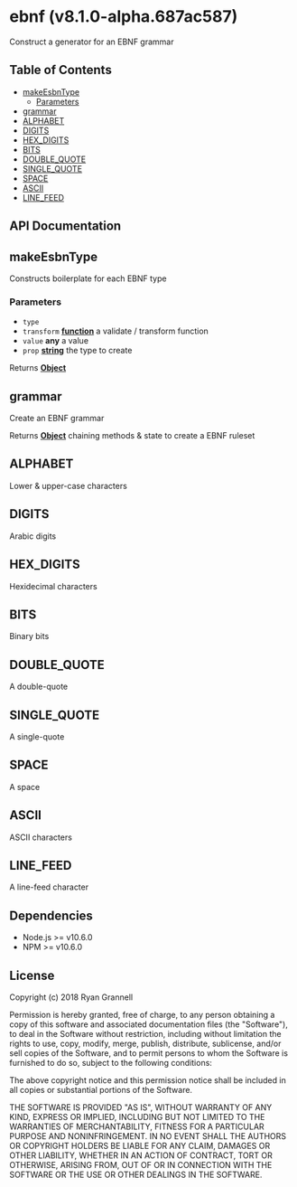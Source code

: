 
# ebnf (v8.1.0-alpha.687ac587)

Construct a generator for an EBNF grammar



## Table of Contents

- [makeEsbnType](#makeesbntype)
  * [Parameters](#parameters)
- [grammar](#grammar)
- [ALPHABET](#alphabet)
- [DIGITS](#digits)
- [HEX_DIGITS](#hex_digits)
- [BITS](#bits)
- [DOUBLE_QUOTE](#double_quote)
- [SINGLE_QUOTE](#single_quote)
- [SPACE](#space)
- [ASCII](#ascii)
- [LINE_FEED](#line_feed)

## API Documentation

<!-- Generated by documentation.js. Update this documentation by updating the source code. -->

## makeEsbnType

Constructs boilerplate for each EBNF type

### Parameters

-   `type`  
-   `transform` **[function][1]** a validate / transform function
-   `value` **any** a value
-   `prop` **[string][2]** the type to create

Returns **[Object][3]** 

## grammar

Create an EBNF grammar

Returns **[Object][3]** chaining methods & state to create a EBNF ruleset

## ALPHABET

Lower & upper-case characters

## DIGITS

Arabic digits

## HEX_DIGITS

Hexidecimal characters

## BITS

Binary bits

## DOUBLE_QUOTE

A double-quote

## SINGLE_QUOTE

A single-quote

## SPACE

A space

## ASCII

ASCII characters

## LINE_FEED

A line-feed character

[1]: https://developer.mozilla.org/docs/Web/JavaScript/Reference/Statements/function

[2]: https://developer.mozilla.org/docs/Web/JavaScript/Reference/Global_Objects/String

[3]: https://developer.mozilla.org/docs/Web/JavaScript/Reference/Global_Objects/Object


## Dependencies

- Node.js >= v10.6.0
- NPM >= v10.6.0

## License

Copyright (c) 2018 Ryan Grannell

Permission is hereby granted, free of charge, to any person obtaining a copy of this software and associated documentation files (the "Software"), to deal in the Software without restriction, including without limitation the rights to use, copy, modify, merge, publish, distribute, sublicense, and/or sell copies of the Software, and to permit persons to whom the Software is furnished to do so, subject to the following conditions:

The above copyright notice and this permission notice shall be included in all copies or substantial portions of the Software.

THE SOFTWARE IS PROVIDED "AS IS", WITHOUT WARRANTY OF ANY KIND, EXPRESS OR IMPLIED, INCLUDING BUT NOT LIMITED TO THE WARRANTIES OF MERCHANTABILITY, FITNESS FOR A PARTICULAR PURPOSE AND NONINFRINGEMENT. IN NO EVENT SHALL THE AUTHORS OR COPYRIGHT HOLDERS BE LIABLE FOR ANY CLAIM, DAMAGES OR OTHER LIABILITY, WHETHER IN AN ACTION OF CONTRACT, TORT OR OTHERWISE, ARISING FROM, OUT OF OR IN CONNECTION WITH THE SOFTWARE OR THE USE OR OTHER DEALINGS IN THE SOFTWARE.
